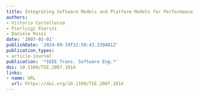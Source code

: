 ```yaml
---
title: Integrating Software Models and Platform Models for Performance Analysis
authors:
- Vittorio Cortellessa
- Pierluigi Pierini
- Daniele Rossi
date: '2007-01-01'
publishDate: '2024-09-19T12:50:43.239481Z'
publication_types:
- article-journal
publication: '*IEEE Trans. Software Eng.*'
doi: 10.1109/TSE.2007.1014
links:
- name: URL
  url: https://doi.org/10.1109/TSE.2007.1014
---
```

